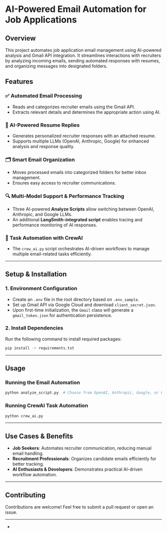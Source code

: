 # **AI-Powered Email Automation for Job Applications**

## **Overview**
This project automates job application email management using AI-powered analysis and Gmail API integration. It streamlines interactions with recruiters by analyzing incoming emails, sending automated responses with resumes, and organizing messages into designated folders.

## **Features**

### ✅ Automated Email Processing
- Reads and categorizes recruiter emails using the Gmail API.
- Extracts relevant details and determines the appropriate action using AI.

### 📩 AI-Powered Resume Replies
- Generates personalized recruiter responses with an attached resume.
- Supports multiple LLMs (OpenAI, Anthropic, Google) for enhanced analysis and response quality.

### 🗂 Smart Email Organization
- Moves processed emails into categorized folders for better inbox management.
- Ensures easy access to recruiter communications.

### 🔍 Multi-Model Support & Performance Tracking
- Three AI-powered **Analyze Scripts** allow switching between OpenAI, Anthropic, and Google LLMs.
- An additional **LangSmith-integrated script** enables tracing and performance monitoring of AI responses.

### 🤖 Task Automation with CrewAI
- The `crew_ai.py` script orchestrates AI-driven workflows to manage multiple email-related tasks efficiently.

---

## **Setup & Installation**

### **1. Environment Configuration**
- Create an `.env` file in the root directory based on `.env_sample`.
- Set up Gmail API via Google Cloud and download `client_secret.json`.
- Upon first-time initialization, the `Gmail` class will generate a `gmail_token.json` for authentication persistence.

### **2. Install Dependencies**
Run the following command to install required packages:
```bash
pip install -r requirements.txt
```

---

## **Usage**

### **Running the Email Automation**
```bash
python analyze_script.py  # Choose from OpenAI, Anthropic, Google, or LangSmith versions
```

### **Running CrewAI Task Automation**
```bash
python crew_ai.py
```

---

## **Use Cases & Benefits**
- **Job Seekers**: Automates recruiter communication, reducing manual email handling.
- **Recruitment Professionals**: Organizes candidate emails efficiently for better tracking.
- **AI Enthusiasts & Developers**: Demonstrates practical AI-driven workflow automation.

---

## **Contributing**
Contributions are welcome! Feel free to submit a pull request or open an issue.

---
-

